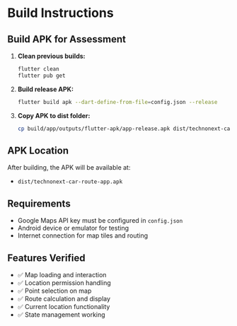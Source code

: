 # Build Instructions

## Build APK for Assessment

1. **Clean previous builds:**
   ```bash
   flutter clean
   flutter pub get
   ```

2. **Build release APK:**
   ```bash
   flutter build apk --dart-define-from-file=config.json --release
   ```

3. **Copy APK to dist folder:**
   ```bash
   cp build/app/outputs/flutter-apk/app-release.apk dist/technonext-car-route-app.apk
   ```

## APK Location
After building, the APK will be available at:
- `dist/technonext-car-route-app.apk`

## Requirements
- Google Maps API key must be configured in `config.json`
- Android device or emulator for testing
- Internet connection for map tiles and routing

## Features Verified
- ✅ Map loading and interaction
- ✅ Location permission handling
- ✅ Point selection on map
- ✅ Route calculation and display
- ✅ Current location functionality
- ✅ State management working
